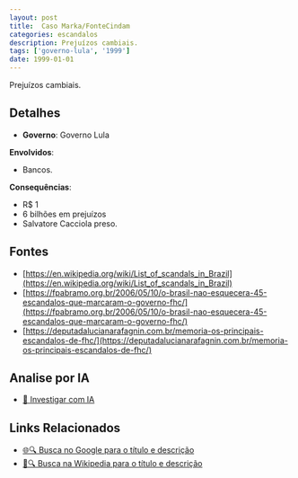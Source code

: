 ```yaml
---
layout: post
title:  Caso Marka/FonteCindam
categories: escandalos
description: Prejuízos cambiais.
tags: ['governo-lula', '1999']
date: 1999-01-01
---
```


Prejuízos cambiais.

## Detalhes
- **Governo**: Governo Lula

**Envolvidos**:
- Bancos.


**Consequências**:
- R$ 1
- 6 bilhões em prejuízos
- Salvatore Cacciola preso.


## Fontes
- [https://en.wikipedia.org/wiki/List_of_scandals_in_Brazil](https://en.wikipedia.org/wiki/List_of_scandals_in_Brazil)
- [https://fpabramo.org.br/2006/05/10/o-brasil-nao-esquecera-45-escandalos-que-marcaram-o-governo-fhc/](https://fpabramo.org.br/2006/05/10/o-brasil-nao-esquecera-45-escandalos-que-marcaram-o-governo-fhc/)
- [https://deputadalucianarafagnin.com.br/memoria-os-principais-escandalos-de-fhc/](https://deputadalucianarafagnin.com.br/memoria-os-principais-escandalos-de-fhc/)


## Analise por IA
- [🤖 Investigar com IA](https://www.perplexity.ai/search?q=Caso%20Marka/FonteCindam%20Preju%C3%ADzos%20cambiais.%20Governo%20Lula)

## Links Relacionados
- [🌐🔍 Busca no Google para o título e descrição](https://www.google.com/search?q=Caso%20Marka/FonteCindam%20Preju%C3%ADzos%20cambiais.%20Governo%20Lula)
- [📖🔍 Busca na Wikipedia para o título e descrição](https://pt.wikipedia.org/w/index.php?search=Caso%20Marka/FonteCindam%20Preju%C3%ADzos%20cambiais.%20Governo%20Lula)

